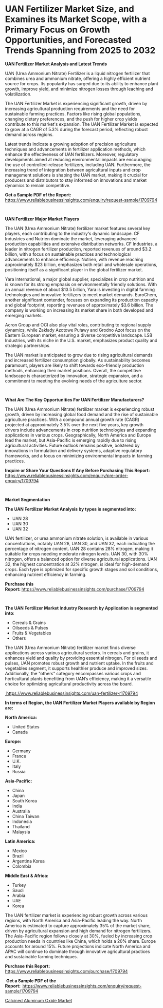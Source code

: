 <p><h1>UAN Fertilizer Market Size, and Examines its Market Scope, with a Primary Focus on Growth Opportunities, and Forecasted Trends Spanning from 2025 to 2032</h1></p><p><strong>UAN Fertilizer Market Analysis and Latest Trends</strong></p>
<p><p>UAN (Urea Ammonium Nitrate) Fertilizer is a liquid nitrogen fertilizer that combines urea and ammonium nitrate, offering a highly efficient nutrient source for crops. Its popularity has surged due to its ability to enhance plant growth, improve yield, and minimize nitrogen losses through leaching and volatilization. </p><p>The UAN Fertilizer Market is experiencing significant growth, driven by increasing agricultural production requirements and the need for sustainable farming practices. Factors like rising global populations, changing dietary preferences, and the push for higher crop yields contribute to this market's expansion. The UAN Fertilizer Market is expected to grow at a CAGR of 5.3% during the forecast period, reflecting robust demand across regions.</p><p>Latest trends indicate a growing adoption of precision agriculture techniques and advancements in fertilizer application methods, which enhance the effectiveness of UAN fertilizers. Moreover, regulatory developments aimed at reducing environmental impacts are encouraging the use of controlled-release fertilizers, including UAN. Furthermore, the increasing trend of integration between agricultural inputs and crop management solutions is shaping the UAN market, making it crucial for producers and distributors to stay informed on innovations and market dynamics to remain competitive.</p></p>
<p><strong>Get a Sample PDF of the Report:&nbsp;</strong> <a href="https://www.reliablebusinessinsights.com/enquiry/request-sample/1709794?utm_campaign=3494&utm_medium=2&utm_source=Github&utm_content=ia&utm_term=01042025&utm_id=uan-fertilizer">https://www.reliablebusinessinsights.com/enquiry/request-sample/1709794</a></p>
<p>&nbsp;</p>
<p><strong>UAN Fertilizer Major Market Players</strong></p>
<p><p>The UAN (Urea Ammonium Nitrate) fertilizer market features several key players, each contributing to the industry's dynamic landscape. CF Industries and Nutrien dominate the market, leveraging advanced production capabilities and extensive distribution networks. CF Industries, a leader in nitrogen fertilizer production, reported revenues of around $3.2 billion, with a focus on sustainable practices and technological advancements to enhance efficiency. Nutrien, with revenue reaching approximately $23 billion, emphasizes both retail and wholesale operations, positioning itself as a significant player in the global fertilizer market.</p><p>Yara International, a major global supplier, specializes in crop nutrition and is known for its strong emphasis on environmentally friendly solutions. With an annual revenue of about $13.5 billion, Yara is investing in digital farming technologies and innovative fertilizers to meet market demands. EuroChem, another significant contender, focuses on expanding its production capacity and global footprint, reporting revenues of approximately $3.6 billion. The company is working on increasing its market share in both developed and emerging markets.</p><p>Acron Group and OCI also play vital roles, contributing to regional supply dynamics, while Zakłady Azotowe Puławy and Grodno Azot focus on the Eastern European market, ensuring a diverse competitive landscape. LSB Industries, with its niche in the U.S. market, emphasizes product quality and strategic partnerships.</p><p>The UAN market is anticipated to grow due to rising agricultural demands and increased fertilizer consumption globally. As sustainability becomes paramount, players are likely to shift towards eco-friendly production methods, enhancing their market positions. Overall, the competitive landscape is characterized by innovation, strategic expansion, and a commitment to meeting the evolving needs of the agriculture sector.</p></p>
<p>&nbsp;</p>
<p><strong>What Are The Key Opportunities For UAN Fertilizer Manufacturers?</strong></p>
<p><p>The UAN (Urea Ammonium Nitrate) fertilizer market is experiencing robust growth, driven by increasing global food demand and the rise of sustainable agriculture practices. With a compound annual growth rate (CAGR) projected at approximately 3.5% over the next five years, key growth drivers include advancements in crop nutrition technologies and expanding applications in various crops. Geographically, North America and Europe lead the market, but Asia-Pacific is emerging rapidly due to rising agricultural activities. Future outlook remains positive, bolstered by innovations in formulation and delivery systems, adaptive regulatory frameworks, and a focus on minimizing environmental impacts in farming practices.</p></p>
<p><strong>Inquire or Share Your Questions If Any Before Purchasing This Report:</strong> <a href="https://www.reliablebusinessinsights.com/enquiry/pre-order-enquiry/1709794?utm_campaign=3494&utm_medium=2&utm_source=Github&utm_content=ia&utm_term=01042025&utm_id=uan-fertilizer">https://www.reliablebusinessinsights.com/enquiry/pre-order-enquiry/1709794</a></p>
<p>&nbsp;</p>
<p><strong>Market Segmentation</strong></p>
<p><strong>The UAN Fertilizer Market Analysis by types is segmented into:</strong></p>
<p><ul><li>UAN 28</li><li>UAN 30</li><li>UAN 32</li></ul></p>
<p><p>UAN fertilizer, or urea ammonium nitrate solution, is available in various concentrations, notably UAN 28, UAN 30, and UAN 32, each indicating the percentage of nitrogen content. UAN 28 contains 28% nitrogen, making it suitable for crops needing moderate nitrogen levels. UAN 30, with 30% nitrogen, offers a balanced option for diverse agricultural applications. UAN 32, the highest concentration at 32% nitrogen, is ideal for high-demand crops. Each type is optimized for specific growth stages and soil conditions, enhancing nutrient efficiency in farming.</p></p>
<p><strong>Purchase this Report:&nbsp;</strong><a href="https://www.reliablebusinessinsights.com/purchase/1709794?utm_campaign=3494&utm_medium=2&utm_source=Github&utm_content=ia&utm_term=01042025&utm_id=uan-fertilizer">https://www.reliablebusinessinsights.com/purchase/1709794</a></p>
<p>&nbsp;</p>
<p><strong>The UAN Fertilizer Market Industry Research by Application is segmented into:</strong></p>
<p><ul><li>Cereals & Grains</li><li>Oilseeds & Pulses</li><li>Fruits & Vegetables</li><li>Others</li></ul></p>
<p><p>The UAN (Urea Ammonium Nitrate) fertilizer market finds diverse applications across various agricultural sectors. In cereals and grains, it enhances yield and quality by providing essential nitrogen. For oilseeds and pulses, UAN promotes robust growth and nutrient uptake. In the fruits and vegetables segment, it supports healthier produce and improved sizes. Additionally, the "others" category encompasses various crops and horticultural plants benefiting from UAN’s efficiency, making it a versatile choice for optimizing agricultural productivity across the board.</p></p>
<p><a href="https://www.reliablebusinessinsights.com/uan-fertilizer-r1709794?utm_campaign=3494&utm_medium=2&utm_source=Github&utm_content=ia&utm_term=01042025&utm_id=uan-fertilizer">&nbsp;https://www.reliablebusinessinsights.com/uan-fertilizer-r1709794</a></p>
<p><strong>In terms of Region, the UAN Fertilizer Market Players available by Region are:</strong></p>
<p>
    <p> <strong> North America: </strong>
        <ul>
            <li>United States</li>
            <li>Canada</li>
        </ul>
        </p> 
    <p> <strong> Europe: </strong>
        <ul>
            <li>Germany</li>
            <li>France</li>
            <li>U.K.</li>
            <li>Italy</li>
            <li>Russia</li>
        </ul>
        </p> 
    <p> <strong> Asia-Pacific: </strong>
        <ul>
            <li>China</li>
            <li>Japan</li>
            <li>South Korea</li>
            <li>India</li>
            <li>Australia</li>
            <li>China Taiwan</li>
            <li>Indonesia</li>
            <li>Thailand</li>
            <li>Malaysia</li>
        </ul>
        </p> 
    <p> <strong> Latin America: </strong>
        <ul>
            <li>Mexico</li>
            <li>Brazil</li>
            <li>Argentina Korea</li>
            <li>Colombia</li>
        </ul>
        </p> 
    <p> <strong> Middle East & Africa: </strong>
        <ul>
            <li>Turkey</li>
            <li>Saudi</li>
            <li>Arabia</li>
            <li>UAE</li>
            <li>Korea</li>
        </ul>
    </p>
    </p>
<p><p>The UAN fertilizer market is experiencing robust growth across various regions, with North America and Asia-Pacific leading the way. North America is estimated to capture approximately 35% of the market share, driven by agricultural expansion and high demand for nitrogen fertilizers. The Asia-Pacific region follows closely at 30%, fueled by increasing crop production needs in countries like China, which holds a 20% share. Europe accounts for around 15%. Future projections indicate North America and APAC will continue to dominate through innovative agricultural practices and sustainable farming techniques.</p></p>
<p><strong>Purchase this Report: </strong><a href="https://www.reliablebusinessinsights.com/purchase/1709794?utm_campaign=3494&utm_medium=2&utm_source=Github&utm_content=ia&utm_term=01042025&utm_id=uan-fertilizer">https://www.reliablebusinessinsights.com/purchase/1709794</a></p>
<p>&nbsp;<strong>Get a Sample PDF of the Report:&nbsp;&nbsp;</strong><a href="https://www.reliablebusinessinsights.com/enquiry/request-sample/1709794?utm_campaign=3494&utm_medium=2&utm_source=Github&utm_content=ia&utm_term=01042025&utm_id=uan-fertilizer">https://www.reliablebusinessinsights.com/enquiry/request-sample/1709794</a></p>
<p><strong></strong></p>
<p><p><a href="https://github.com/popoialraih3/Market-Research-Report-List-1/blob/main/calcined-aluminum-oxide-market.md?utm_campaign=3494&utm_medium=2&utm_source=Github&utm_content=ia&utm_term=01042025&utm_id=uan-fertilizer">Calcined Aluminum Oxide Market</a></p></p>